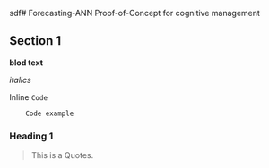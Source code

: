 sdf# Forecasting-ANN Proof-of-Concept for cognitive management

##  Section 1


__blod text__

_italics_


Inline `Code`

```
    Code example

```

### Heading 1

> This is a Quotes.
